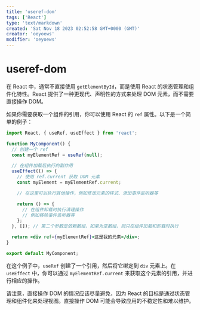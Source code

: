 ```yaml
---
title: 'useref-dom'
tags: ['React']
type: 'text/markdown'
created: 'Sat Nov 18 2023 02:52:58 GMT+0000 (GMT)'
creator: 'oeyoews'
modifier: 'oeyoews'
---
```


# useref-dom

在 React 中，通常不直接使用 `getElementById`，而是使用 React 的状态管理和组件化特性。React 提供了一种更现代、声明性的方式来处理 DOM 元素，而不需要直接操作 DOM。

如果你需要获取一个组件的引用，你可以使用 React 的 `ref` 属性。以下是一个简单的例子：

```jsx
import React, { useRef, useEffect } from 'react';

function MyComponent() {
  // 创建一个 ref
  const myElementRef = useRef(null);

  // 在组件加载后执行的副作用
  useEffect(() => {
    // 使用 ref.current 获取 DOM 元素
    const myElement = myElementRef.current;

    // 在这里可以执行其他操作，例如修改元素的样式、添加事件监听器等

    return () => {
      // 在组件卸载时执行清理操作
      // 例如移除事件监听器等
    };
  }, []); // 第二个参数是依赖数组，如果为空数组，则只在组件加载和卸载时执行

  return <div ref={myElementRef}>这是我的元素</div>;
}

export default MyComponent;
```

在这个例子中，`useRef` 创建了一个引用，然后将它绑定到 `div` 元素上。在 `useEffect` 中，你可以通过 `myElementRef.current` 来获取这个元素的引用，并进行相应的操作。

请注意，直接操作 DOM 的情况应该尽量避免，因为 React 的目标是通过状态管理和组件化来处理视图。直接操作 DOM 可能会导致应用的不稳定性和难以维护。
